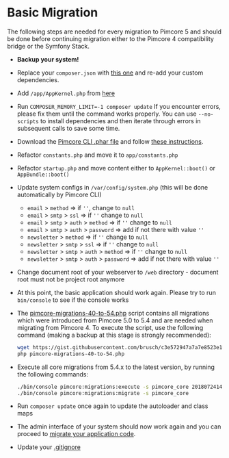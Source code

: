 # Basic Migration

The following steps are needed for every migration to Pimcore 5 and should be done before continuing migration either
to the Pimcore 4 compatibility bridge or the Symfony Stack.

- **Backup your system!**

- Replace your `composer.json` with [this one](https://raw.githubusercontent.com/pimcore/skeleton/v1.3.0/composer.json) and re-add your custom dependencies. 
- Add `/app/AppKernel.php` from [here](https://raw.githubusercontent.com/pimcore/skeleton/v1.3.0/app/AppKernel.php)
  
- Run `COMPOSER_MEMORY_LIMIT=-1 composer update`
If you encounter errors, please fix them until the command works properly.
You can use `--no-scripts` to install dependencies and then iterate through errors in subsequent calls to save some time.

- Download the [Pimcore CLI .phar file](https://github.com/pimcore/pimcore-cli) and follow [these instructions](https://github.com/pimcore/pimcore-cli/blob/master/doc/pimcore_5_migration.md).
  
- Refactor `constants.php` and move it to `app/constants.php`
- Refactor `startup.php` and move content either to `AppKernel::boot()` or `AppBundle::boot()`

- Update system configs in `/var/config/system.php` (this will be done automatically by Pimcore CLI)
    - `email` > `method` => if `''`, change to `null`
    - `email` > `smtp` > `ssl` => if `''` change to `null`
    - `email` > `smtp` > `auth` > `method` => if `''` change to `null`
    - `email` > `smtp` > `auth` > `password` => add if not there with value `''`
    - `newsletter` > `method` => if `''` change to `null`
    - `newsletter` > `smtp` > `ssl` => if `''` change to `null`
    - `newsletter` > `smtp` > `auth` > `method` => if `''` change to `null`
    - `newsletter` > `smtp` > `auth` > `password` => add if not there with value `''`

- Change document root of your webserver to `/web` directory - document root must not be project root anymore

- At this point, the basic application should work again. Please try to run `bin/console` to see if the console works

- The [pimcore-migrations-40-to-54.php](https://gist.github.com/brusch/c3e572947a7a7e8523e18e9787cf88c3) script contains
  all migrations which were introduced from Pimcore 5.0 to 5.4 and are needed when migrating from Pimcore 4. 
  To execute the script, use the following command (making a backup at this stage is strongly recommended):
  
  ```bash
  wget https://gist.githubusercontent.com/brusch/c3e572947a7a7e8523e18e9787cf88c3/raw/da97304ab59a7220ef41e1c09346a5370dda898c/pimcore-migrations-40-to-54.php -O  pimcore-migrations-40-to-54.php 
  php pimcore-migrations-40-to-54.php
  ```
  
- Execute all core migrations from 5.4.x to the latest version, by running the following commands: 

  ```bash
  ./bin/console pimcore:migrations:execute -s pimcore_core 20180724144005
  ./bin/console pimcore:migrations:migrate -s pimcore_core 
  ```
  
- Run `composer update` once again to update the autoloader and class maps
- The admin interface of your system should now work again and you can proceed to [migrate your application code](./README.md). 
- Update your [.gitignore](https://github.com/pimcore/skeleton/blob/master/.gitignore)
